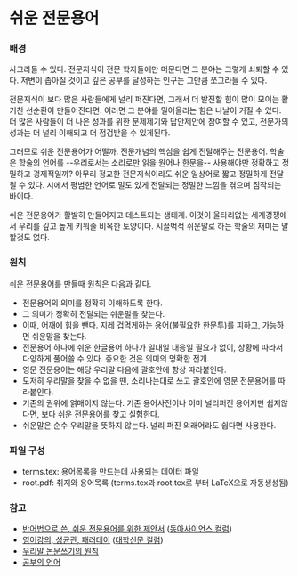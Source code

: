# 쉬운 전문용어

### 배경

사그라들 수 있다. 전문지식이 전문 학자들에만 머문다면 그 분야는
그렇게 쇠퇴할 수 있다. 저변이 좁아질 것이고 깊은 공부를 달성하는 인구는
그만큼 쪼그라들 수 있다. 

전문지식이 보다 많은 사람들에게 널리 퍼진다면, 그래서 더 발전할
힘이 많이 모이는 활기찬 선순환이 만들어진다면. 이러면 그 분야를
밀어올리는 힘은 나날이 커질 수 있다. 더 많은 사람들이 더 나은 성과를 위한
문제제기와 답안제안에 참여할 수 있고, 전문가의 성과는 더 널리 이해되고
더 점검받을 수 있게된다.

그러므로 쉬운 전문용어가 어떨까. 전문개념의 핵심을 쉽게 전달해주는
전문용어. 학술은 학술의 언어를 --우리로서는 소리로만 읽을 원어나
한문을-- 사용해야만 정확하고 정밀하고 경제적일까? 아무리 정교한
전문지식이라도 쉬운 일상어로 짧고 정밀하게 전달될 수 있다. 시에서
평범한 언어로 밀도 있게 전달되는 정밀한 느낌을 겪으며 짐작되는 바이다.

쉬운 전문용어가 활발히 만들어지고 테스트되는 생태계.
이것이 울타리없는 세계경쟁에서 우리를 깊고 높게 키워줄 비옥한
토양이다. 시끌벅적 쉬운말로 하는 학술의 재미는 말할것도 없다.

### 원칙

쉬운 전문용어를 만들때 원칙은 다음과 같다.

- 전문용어의 의미를 정확히 이해하도록 한다.
- 그 의미가 정확히 전달되는 쉬운말을 찾는다.
- 이때, 어깨에 힘을 뺀다. 지레 겁먹게하는 용어(불필요한 한문투)를
  피하고, 가능하면 쉬운말을 찾는다.
- 전문용어 하나에 쉬운 한글용어 하나가 일대일 대응일 필요가 없이,
  상황에 따라서 다양하게 풀어쓸 수 있다. 중요한 것은 의미의 명확한
  전개.
- 영문 전문용어는 해당 우리말 다음에 괄호안에 항상 따라붙인다.
- 도저히 우리말을 찾을 수 없을 땐, 소리나는대로 쓰고 괄호안에 영문
  전문용어를 따라붙인다.
- 기존의 권위에 얽매이지 않는다. 기존 용어사전이나 이미 널리퍼진
  용어지만 쉽지않다면, 보다 쉬운 전문용어를 찾고 실험한다.
- 쉬운말은 순수 우리말을 뜻하지 않는다. 널리 퍼진 외래어라도
  쉽다면 사용한다.

### 파일 구성
- terms.tex: 용어목록을 만드는데 사용되는 데이터 파일
- root.pdf: 취지와 용어목록 (terms.tex과 root.tex로 부터 LaTeX으로 자동생성됨)

### 참고 
- [반어법으로 쓴, 쉬운 전문용어를 위한 제안서](http://kwangkeunyi.snu.ac.kr/memo/whyeasyword-dongascience.pdf) ([동아사이언스 컬럼](https://www.dongascience.com/news.php?idx=50932))
- [영어강의, 성균관, 패러데이](http://kwangkeunyi.snu.ac.kr/memo/whyenglish-snupaper.pdf) ([대학신문 컬럼](http://www.snunews.com/news/articleView.html?idxno=10254))
- [우리말 논문쓰기의 원칙](http://kwangkeunyi.snu.ac.kr/paper/hpaper.html)
- [공부의 언어](http://kwangkeunyi.snu.ac.kr/memo/mothertongue.pdf)

